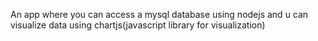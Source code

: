 An app where you can access a mysql database using nodejs and u can visualize data using chartjs(javascript library for visualization)